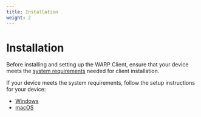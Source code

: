 ```yaml
---
title: Installation
weight: 2
---
```


# Installation

Before installing and setting up the WARP Client, ensure that your device meets the [system requirements](/warp-client/get-started/requirements/) needed for client installation.

If your device meets the system requirements, follow the setup instructions for your device:

*   [Windows](/browser-isolation/installation/windows/)
*   [macOS](/browser-isolation/installation/macos/)
